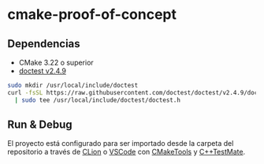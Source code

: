 # cmake-proof-of-concept

## Dependencias

- CMake 3.22 o superior
- [doctest v2.4.9]

```bash
sudo mkdir /usr/local/include/doctest
curl -fsSL https://raw.githubusercontent.com/doctest/doctest/v2.4.9/doctest/doctest.h \
  | sudo tee /usr/local/include/doctest/doctest.h
```

[doctest v2.4.9]: https://github.com/doctest/doctest

## Run & Debug

El proyecto está configurado para ser importado desde la carpeta del repositorio
a través de [CLion] o [VSCode] con [CMakeTools] y [C++TestMate].

[CLion]: https://www.jetbrains.com/clion/features/run-and-debug.html
[VSCode]: https://code.visualstudio.com/docs/editor/debugging
[CMakeTools]: https://github.com/microsoft/vscode-cmake-tools/blob/main/docs/README.md
[C++TestMate]: https://marketplace.visualstudio.com/items?itemName=matepek.vscode-catch2-test-adapter
